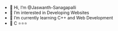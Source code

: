 - 👋 Hi, I’m @Jaswanth-Sanagapalli
- 👀 I’m interested in Developing Websites
- 🌱 I’m currently learning C++ and Web Development
- :palm_tree: C ⭐:star::star:

<!---
Jaswanth-Sanagapalli/Jaswanth-Sanagapalli is a ✨ special ✨ repository because its `README.md` (this file) appears on your GitHub profile.
You can click the Preview link to take a look at your changes.
--->
